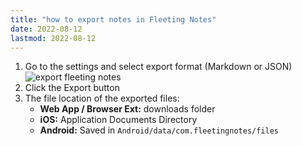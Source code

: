 ```yaml
---
title: "how to export notes in Fleeting Notes"
date: 2022-08-12
lastmod: 2022-08-12
---
```

1. Go to the settings and select export format (Markdown or JSON)
![export fleeting notes](posts/img/export-fn.png)
2. Click the Export button
3. The file location of the exported files:
	- **Web App / Browser Ext:** downloads folder
	- **iOS:** Application Documents Directory
	- **Android:** Saved in `Android/data/com.fleetingnotes/files`